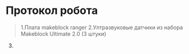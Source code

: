 Протокол робота
===
>1.Плата makeblock ranger 
2.Ултразвуковые датчики из набора Makeblock Ultimate 2.0 (3 штуки)
3.
